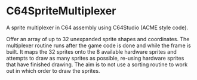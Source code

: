 # C64SpriteMultiplexer

A sprite multiplexer in C64 assembly using C64Studio (ACME style code).

Offer an array of up to 32 unexpanded sprite shapes and coordinates. The multiplexer routine runs after the game code is done and while the frame is built. It maps the 32 sprites onto the 8 available hardware sprites and attempts to draw as many sprites as possible, re-using hardware sprites that have finished drawing. The aim is to not use a sorting routine to work out in which order to draw the sprites. 
